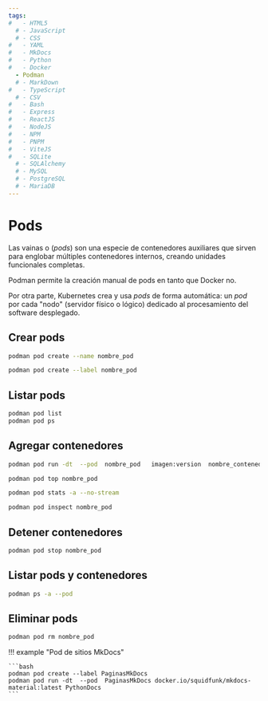 ```yaml
---
tags:
#   - HTML5
  # - JavaScript
  # - CSS
#   - YAML
#   - MkDocs
#   - Python
#   - Docker
  - Podman
  # - MarkDown
#   - TypeScript
  # - CSV
#   - Bash
#   - Express
#   - ReactJS
#   - NodeJS
#   - NPM
#   - PNPM
#   - ViteJS
#   - SQLite
  # - SQLAlchemy
  # - MySQL
  # - PostgreSQL
  # - MariaDB
---
```


# Pods

Las vainas o (*pods*) son una especie de contenedores auxiliares que sirven para englobar múltiples contenedores internos,
creando unidades funcionales completas.

Podman permite la creación manual de pods
en tanto que Docker no.

Por otra parte,
Kubernetes crea y usa *pods* de forma automática: un *pod* por cada "nodo" (servidor físico o lógico) dedicado al procesamiento del software desplegado.



## Crear pods


```bash 
podman pod create --name nombre_pod
```


```bash 
podman pod create --label nombre_pod
```


## Listar pods



```bash 
podman pod list
podman pod ps 
```



## Agregar contenedores

```bash 
podman pod run -dt  --pod  nombre_pod   imagen:version  nombre_contenedor
```




```bash 
podman pod top nombre_pod
```

```bash 
podman pod stats -a --no-stream
```

```bash 
podman pod inspect nombre_pod
```


## Detener contenedores

```bash 
podman pod stop nombre_pod
```


## Listar pods y contenedores

```bash 
podman ps -a --pod
```



## Eliminar pods


```bash 
podman pod rm nombre_pod
```










!!! example "Pod de sitios MkDocs"

    ```bash 
    podman pod create --label PaginasMkDocs
    podman pod run -dt  --pod  PaginasMkDocs docker.io/squidfunk/mkdocs-material:latest PythonDocs
    ```